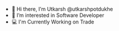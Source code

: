 - 👋 Hi there, I’m Utkarsh
@utkarshpotdukhe
- 👀 I’m interested in Software Developer
- 💻 I'm Currently Working on Trade


<!---
utkarshpotdukhe/utkarshpotdukhe is a ✨ special ✨ repository because its `README.md` (this file) appears on your GitHub profile.
You can click the Preview link to take a look at your changes.
--->
